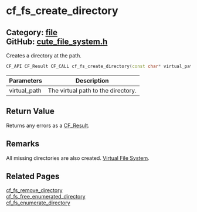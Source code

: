 [](../header.md ':include')

# cf_fs_create_directory

Category: [file](/api_reference?id=file)  
GitHub: [cute_file_system.h](https://github.com/RandyGaul/cute_framework/blob/master/include/cute_file_system.h)  
---

Creates a directory at the path.

```cpp
CF_API CF_Result CF_CALL cf_fs_create_directory(const char* virtual_path);
```

Parameters | Description
--- | ---
virtual_path | The virtual path to the directory.

## Return Value

Returns any errors as a [CF_Result](/utility/cf_result.md).

## Remarks

All missing directories are also created. [Virtual File System](https://randygaul.github.io/cute_framework/#/topics/virtual_file_system).

## Related Pages

[cf_fs_remove_directory](/file/cf_fs_remove_directory.md)  
[cf_fs_free_enumerated_directory](/file/cf_fs_free_enumerated_directory.md)  
[cf_fs_enumerate_directory](/file/cf_fs_enumerate_directory.md)  
